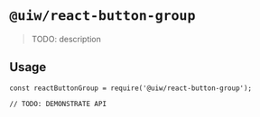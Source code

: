 # `@uiw/react-button-group`

> TODO: description

## Usage

```
const reactButtonGroup = require('@uiw/react-button-group');

// TODO: DEMONSTRATE API
```
